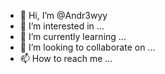 - 👋 Hi, I’m @Andr3wyy
- 👀 I’m interested in ...
- 🌱 I’m currently learning ...
- 💞️ I’m looking to collaborate on ...
- 📫 How to reach me ...

<!---
Andr3wyy/Andr3wyy is a ✨ special ✨ repository because its `README.md` (this file) appears on your GitHub profile.
You can click the Preview link to take a look at your changes.
--->
